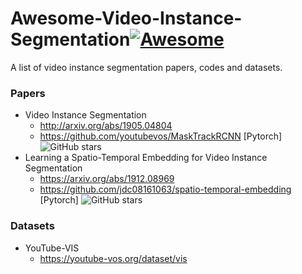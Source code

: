 # Awesome-Video-Instance-Segmentation[![Awesome](https://awesome.re/badge.svg)](https://awesome.re)
A list of video instance segmentation papers, codes and datasets.

### Papers
- Video Instance Segmentation
  + http://arxiv.org/abs/1905.04804
  + https://github.com/youtubevos/MaskTrackRCNN [Pytorch] ![GitHub stars](https://img.shields.io/github/stars/youtubevos/MaskTrackRCNN.svg?logo=github&label=Stars)
- Learning a Spatio-Temporal Embedding for Video Instance Segmentation
  + https://arxiv.org/abs/1912.08969
  + https://github.com/jdc08161063/spatio-temporal-embedding [Pytorch] ![GitHub stars](https://img.shields.io/github/stars/jdc08161063/spatio-temporal-embedding.svg?logo=github&label=Stars)
  
### Datasets
- YouTube-VIS
  + https://youtube-vos.org/dataset/vis


  
  

